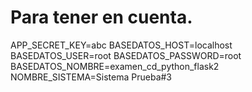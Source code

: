 # Para tener en cuenta.

APP_SECRET_KEY=abc
BASEDATOS_HOST=localhost
BASEDATOS_USER=root
BASEDATOS_PASSWORD=root
BASEDATOS_NOMBRE=examen_cd_python_flask2
NOMBRE_SISTEMA=Sistema Prueba#3
